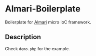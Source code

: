 Almari-Boilerplate
==================
Boilerplate for [Almari](https://github.com/tonjoo/almari) micro IoC framework.

Description
-----------
Check `demo.php` for the example.

